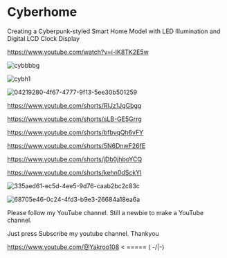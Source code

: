 # Cyberhome
Creating a Cyberpunk-styled Smart Home Model with LED Illumination and Digital LCD Clock Display

https://www.youtube.com/watch?v=i-lK8TK2E5w

![cybbbbg](https://github.com/YakrooThai/Cyberhome/assets/56666070/70053173-1be8-474c-85f4-e07e81cc687e)


![cybh1](https://github.com/YakrooThai/Cyberhome/assets/56666070/dddd46ab-4ad8-4ca4-8336-3175dd1f4350)


![04219280-4f67-4777-9f13-5ee30b501259](https://github.com/YakrooThai/Cyberhome/assets/56666070/5311a5a5-cfaf-408e-9b59-21870e9847a1)

https://www.youtube.com/shorts/RIJz1JgGbgg

https://www.youtube.com/shorts/sLB-GE5Grrg

https://www.youtube.com/shorts/bfbvqQh6vFY

https://www.youtube.com/shorts/5N6DnwF26fE

https://www.youtube.com/shorts/jDb0jhboYCQ

https://www.youtube.com/shorts/kehn0dSckYI

![335aed61-ec5d-4ee5-9d76-caab2bc2c83c](https://github.com/YakrooThai/Cyberhome/assets/56666070/16cecfd4-5315-4d4e-8a89-5ab121615ef3)


![68705e46-0c24-4fd3-b9e3-26684a18ea6a](https://github.com/YakrooThai/Cyberhome/assets/56666070/881ece21-a29d-4b59-952d-49691539904b)

Please follow my YouTube channel. Still a newbie to make a YouTube channel.

Just press Subscribe my youtube channel. Thankyou

https://www.youtube.com/@Yakroo108  < ===== ( -/|\-) 
